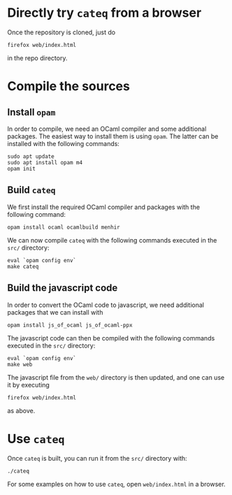 
# Directly try `cateq` from a browser

Once the repository is cloned, just do

``` shell
firefox web/index.html
```

in the repo directory.


# Compile the sources

## Install `opam`

In order to compile, we need an OCaml compiler and some additional packages. The
easiest way to install them is using `opam`. The latter can be installed with
the following commands:

``` shell
sudo apt update
sudo apt install opam m4
opam init
```

## Build `cateq`

We first install the required OCaml compiler and packages with the following command:

``` shell
opam install ocaml ocamlbuild menhir
```

We can now compile `cateq` with the following commands executed in the `src/`
directory:

``` shell
eval `opam config env`
make cateq
```


## Build the javascript code

In order to convert the OCaml code to javascript, we need additional packages
that we can install with

``` shell
opam install js_of_ocaml js_of_ocaml-ppx
```

The javascript code can then be compiled with the following commands executed in
the `src/` directory:

``` shell
eval `opam config env`
make web
```

The javascript file from the `web/` directory is then updated, and one can use
it by executing

``` shell
firefox web/index.html
```

as above.

# Use `cateq`

Once `cateq` is built, you can run it from the `src/` directory with:

``` shell
./cateq
```

For some examples on how to use `cateq`, open `web/index.html` in a browser.
